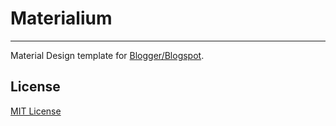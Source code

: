 # Materialium
---

Material Design template for [Blogger/Blogspot](https://www.blogger.com/features).

## License
[MIT License](http://web-xaser.mit-license.org)
